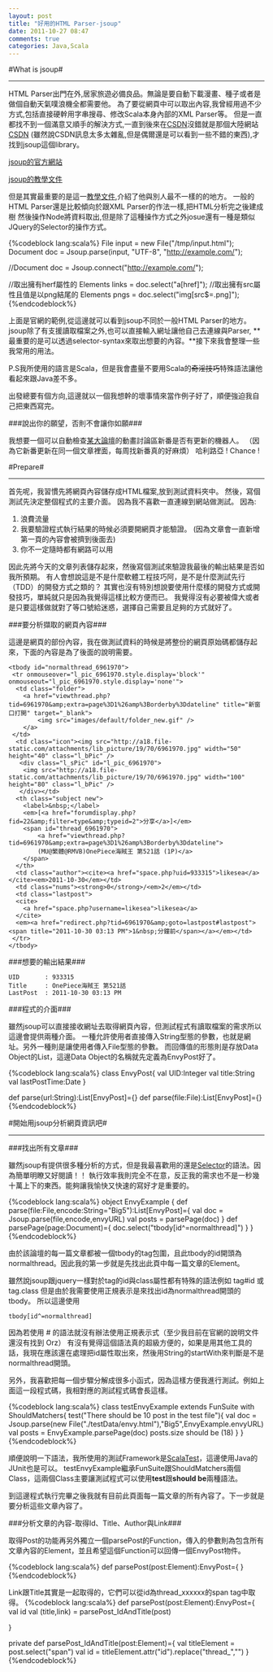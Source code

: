 ```yaml
---
layout: post
title: "好用的HTML Parser-jsoup"
date: 2011-10-27 08:47
comments: true
categories: Java,Scala
---
```


#What is jsoup#

----

HTML Parser出門在外,居家旅遊必備良品。無論是要自動下載漫畫、種子或者是做個自動天氣噗浪機全都需要他。
為了要從網頁中可以取出內容,我曾經用過不少方式,包括直接硬幹用字串搜尋、修改Scala本身內部的XML Parser等。
但是一直都找不到一個滿意又順手的解決方式,一直到後來在[CSDN][]沒錯就是那個大陸網站[CSDN][]
(雖然說CSDN訊息太多太雜亂,但是偶爾還是可以看到一些不錯的東西),才找到jsoup這個library。

[jsoup的官方網站][1]

[jsoup的教學文件][2]

但是其實最重要的是這一[教學文件][3],介紹了他與別人最不一樣的的地方。
一般的HTML Parser還是比較傾向於跟XML Parser的作法一樣,把HTML分析完之後建成樹
然後操作Node將資料取出,但是除了這種操作方式之外josue還有一種是類似JQuery的Selector的操作方式。

{%codeblock lang:scala%}
File input = new File("/tmp/input.html");
Document doc = Jsoup.parse(input, "UTF-8", "http://example.com/");

//Document doc = Jsoup.connect("http://example.com/");

//取出擁有herf屬性的<a>
Elements links = doc.select("a[href]");
//取出擁有src屬性且值是以png結尾的<img>
Elements pngs = doc.select("img[src$=.png]");
{%endcodeblock%}

上面是官網的範例,從這邊就可以看到jsoup不同於一般HTML Parser的地方。
jsoup除了有支援讀取檔案之外,也可以直接輸入網址讓他自己去連線與Parser,
**最重要的是可以透過selector-syntax來取出想要的內容。**接下來我會整理一些我常用的用法。

P.S我所使用的語言是Scala，但是我會盡量不要用Scala的<del>奇淫技巧</del>特殊語法讓他看起來跟Java差不多。

出發總要有個方向,這邊就以一個我想幹的壞事情來當作例子好了，順便強迫我自己把東西寫完。

###說出你的願望，否則不會讓你如願###

我想要一個可以自動檢查[某大論壇][4]的動畫討論區新番是否有更新的機器人。
（因為它新番更新在同一個文章裡面，每周找新番真的好麻煩）
哈利路亞 ! Chance !

#Prepare#

----

首先呢，我習慣先將網頁內容儲存成HTML檔案,放到測試資料夾中。
然後，寫個測試先決定整個程式的主要介面。
因為我不喜歡一直連線到網站做測試。
因為:

1. 浪費流量
2. 我要驗證程式執行結果的時候必須要開網頁才能驗證。
    (因為文章會一直新增第一頁的內容會被擠到後面去)
3. 你不一定隨時都有網路可以用

因此先將今天的文章列表儲存起來，然後寫個測試來驗證我最後的輸出結果是否如我所預期。
有人會想說這是不是什麼軟體工程技巧阿，是不是什麼測試先行（TDD）的開發方式之類的？
其實也沒有特別想說要使用什麼樣的開發方式或開發技巧，單純就只是因為我覺得這樣比較方便而已。
我覺得沒有必要被偉大或者是只要這樣做就對了等口號給迷惑，選擇自己需要且足夠的方式就好了。

###要分析擷取的網頁內容###

這邊是網頁的部份內容，我在做測試資料的時候是將整份的網頁原始碼都儲存起來，下面的內容是為了後面的說明需要。

    <tbody id="normalthread_6961970">
     <tr onmouseover="l_pic_6961970.style.display='block'" onmouseout="l_pic_6961970.style.display='none'">
      <td class="folder">
        <a href="viewthread.php?tid=6961970&amp;extra=page%3D1%26amp%3Borderby%3Ddateline" title="新窗口打開" target="_blank">
            <img src="images/default/folder_new.gif" />
        </a>
     </td>
      <td class="icon"><img src="http://a18.file-static.com/attachments/lib_picture/19/70/6961970.jpg" width="50" height="40" class="l_bPic" />
       <div class="l_sPic" id="l_pic_6961970">
        <img src="http://a18.file-static.com/attachments/lib_picture/19/70/6961970.jpg" width="100" height="80" class="l_bPic" />
       </div></td>
      <th class="subject new">
        <label>&nbsp;</label> 
        <em>[<a href="forumdisplay.php?fid=22&amp;filter=type&amp;typeid=2">分享</a>]</em>
        <span id="thread_6961970">
            <a href="viewthread.php?tid=6961970&amp;extra=page%3D1%26amp%3Borderby%3Ddateline">
            (MU@繁體@RMVB)OnePiece海賊王 第521話 (1P)</a>
        </span>
      </th>
      <td class="author"><cite><a href="space.php?uid=933315">likesea</a></cite><em>2011-10-30</em></td>
      <td class="nums"><strong>0</strong>/<em>2</em></td>
      <td class="lastpost">
      <cite>
        <a href="space.php?username=likesea">likesea</a>
      </cite>
      <em><a href="redirect.php?tid=6961970&amp;goto=lastpost#lastpost"><span title="2011-10-30 03:13 PM">1&nbsp;分鐘前</span></a></em></td>
     </tr>
    </tbody>

###想要的輸出結果###

    UID       : 933315
    Title     : OnePiece海賊王 第521話
    LastPost  : 2011-10-30 03:13 PM

###程式的介面###

雖然jsoup可以直接接收網址去取得網頁內容，但測試程式有讀取檔案的需求所以這邊會提供兩種介面。
一種允許使用者直接傳入String型態的參數，也就是網址。另外一種則是讓使用者傳入File型態的參數。
而回傳值的形態則是存放Data Object的List，這邊Data Object的名稱就先定義為EnvyPost好了。

{%codeblock lang:scala%}
class EnvyPost{
    val UID:Integer
    val title:String
    val lastPostTime:Date
}

def parse(url:String):List[EnvyPost]={}
def parse(file:File):List[EnvyPost]={}
{%endcodeblock%}

#開始用jsoup分析網頁資訊吧#

----

###找出所有文章###

雖然jsoup有提供很多種分析的方式，但是我最喜歡用的還是[Selector][]的語法。因為簡單明瞭又好閱讀！！
執行效率我則完全不在意，反正我的需求也不是一秒幾十萬上下的東西。能夠讓我愉快又快速的寫好才是重要的。

{%codeblock lang:scala%}
object EnvyExample {
  def parse(file:File,encode:String="Big5"):List[EnvyPost]={
    val doc = Jsoup.parse(file,encode,envyURL)
    val posts = parsePage(doc)
  }
  def parsePage(page:Document)={
    doc.select("tbody[id^=normalthread]")
  }
}
{%endcodeblock%}

由於該論壇的每一篇文章都被一個tbody的tag包圍，且此tbody的id開頭為normalthread。因此我的第一步就是先找出此頁中每一篇文章的Element。

雖然說jsoup跟jquery一樣對於tag的id與class屬性都有特殊的語法例如 tag#id 或 tag.class 但是由於我需要使用正規表示是來找出id為normalthread開頭的tbody。
所以這邊使用 

    tbody[id^=normalthread]

因為若使用 # 的語法就沒有辦法使用正規表示式（至少我目前在官網的說明文件還沒有找到 Orz）
有沒有覺得這個語法真的超級方便的，如果是用其他工具的話，我現在應該還在處理把id屬性取出來，然後用String的startWith來判斷是不是normalthread開頭。

另外，我喜歡把每一個步驟分解成很多小函式，因為這樣方便我進行測試。例如上面這一段程式碼，我相對應的測試程式碼會長這樣。

{%codeblock lang:scala%}
class testEnvyExample extends FunSuite with ShouldMatchers{
  test("There should be 10 post in the test file"){
    val doc = Jsoup.parse(new File("./testData/envy.html"),"Big5",EnvyExample.envyURL)
    val posts = EnvyExample.parsePage(doc)
    posts.size should be (18)
  }
}
{%endcodeblock%}

順便說明一下語法，我所使用的測試Framework是[ScalaTest][]，這邊使用Java的JUnit也是可以。
testEnvyExample繼承FunSuite跟ShouldMatchers兩個Class，這兩個Class主要讓測試程式可以使用**test**跟**should be**兩種語法。

到這邊程式執行完畢之後我就有目前此頁面每一篇文章的所有內容了。下一步就是要分析這些文章內容了。

###分析文章的內容-取得Id、Title、Author與Link###

取得Post的功能再另外獨立一個parsePost的Function，傳入的參數則為包含所有文章內容的Element，並且希望這個Function可以回傳一個EnvyPost物件。

{%codeblock lang:scala%}
def parsePost(post:Element):EnvyPost={
}
{%endcodeblock%}

Link跟Title其實是一起取得的，它們可以從id為thread_xxxxxx的span tag中取得。
{%codeblock lang:scala%}
def parsePost(post:Element):EnvyPost={
    val id 
    val (title,link) = parsePost_IdAndTitle(post)
    
}

private def parsePost_IdAndTitle(post:Element)={
    val titleElement = post.select("span")
    val id = titleElement.attr("id").replace("thread_","")
}
{%endcodeblock%}

[1]:http://jsoup.org/
[2]:http://jsoup.org/cookbook/
[3]:http://jsoup.org/cookbook/extracting-data/selector-syntax
[4]:http://www.cwb.gov.tw/V7/forecast/taiwan/Taipei_City.htm
[CSDN]:http://www.oschina.net/
[Selector]:http://jsoup.org/cookbook/extracting-data/selector-syntax
[ScalaTest]:http://www.scalatest.org/
